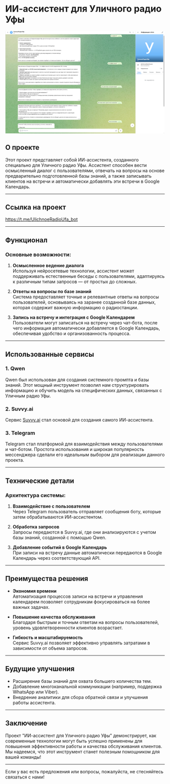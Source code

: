 # ИИ-ассистент для Уличного радио Уфы

![Иллюстрация к проекту](https://github.com/ArtemMaslennikov1984/Rado_assistant/blob/main/2025-05-10_15-23-50.jpeg)

## О проекте

Этот проект представляет собой ИИ-ассистента, созданного специально для Уличного радио Уфы. Ассистент способен вести осмысленный диалог с пользователями, отвечать на вопросы на основе предварительно подготовленной базы знаний, а также записывать клиентов на встречи и автоматически добавлять эти встречи в Google Календарь.

---

## Ссылка на проект

https://t.me/UlichnoeRadioUfa_bot

---

## Функционал

### Основные возможности:
1. **Осмысленное ведение диалога**  
   Используя нейросетевые технологии, ассистент может поддерживать естественные беседы с пользователями, адаптируясь к различным типам запросов — от простых до сложных.

2. **Ответы на вопросы по базе знаний**  
   Система предоставляет точные и релевантные ответы на вопросы пользователей, основываясь на заранее созданной базе данных, которая содержит важную информацию о радиостанции.

3. **Запись на встречу и интеграция с Google Календарем**  
   Пользователи могут записаться на встречу через чат-бота, после чего информация автоматически добавляется в Google Календарь, обеспечивая удобство и организованность процесса.

---

## Использованные сервисы

### 1. Qwen
Qwen был использован для создания системного промпта и базы знаний. Этот мощный инструмент позволил нам структурировать информацию и обучить модель на специфических данных, связанных с Уличным радио Уфы.

### 2. Suvvy.ai
Сервис [Suvvy.ai](https://suvvy.ai/) стал основой для создания самого ИИ-ассистента.

### 3. Telegram
Telegram стал платформой для взаимодействия между пользователями и чат-ботом. Простота использования и широкая популярность мессенджера сделали его идеальным выбором для реализации данного проекта.

---

## Технические детали

### Архитектура системы:
1. **Взаимодействие с пользователем**  
   Через Telegram пользователь отправляет сообщения боту, которые затем обрабатываются ИИ-ассистентом.

2. **Обработка запросов**  
   Запросы передаются в Suvvy.ai, где они анализируются с учетом базы знаний, созданной с помощью Qwen.

3. **Добавление событий в Google Календарь**  
   При записи на встречу данные автоматически передаются в Google Календарь через соответствующий API.

---

## Преимущества решения

- **Экономия времени**  
  Автоматизация процессов записи на встречи и управления календарем позволяет сотрудникам фокусироваться на более важных задачах.

- **Повышение качества обслуживания**  
  Благодаря быстрым и точным ответам на вопросы пользователей, уровень удовлетворенности клиентов возрастает.

- **Гибкость и масштабируемость**  
  Сервис Suvvy.ai позволяет эффективно управлять затратами в зависимости от объема запросов.

---

## Будущие улучшения

- Расширение базы знаний для охвата большего количества тем.
- Добавление многоканальной коммуникации (например, поддержка WhatsApp или Viber).
- Внедрение аналитики для сбора обратной связи и улучшения работы ассистента.

---

## Заключение

Проект "ИИ-ассистент для Уличного радио Уфы" демонстрирует, как современные технологии могут быть успешно применены для повышения эффективности работы и качества обслуживания клиентов. Мы надеемся, что этот инструмент станет полезным помощником для вашей команды!

--- 

Если у вас есть предложения или вопросы, пожалуйста, не стесняйтесь связаться с нами!
